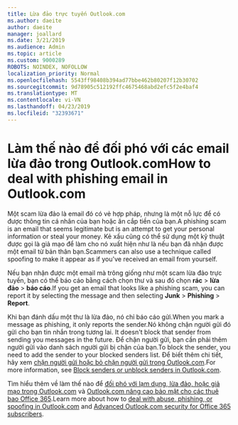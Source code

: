 ```yaml
---
title: Lừa đảo trực tuyến Outlook.com
ms.author: daeite
author: daeite
manager: joallard
ms.date: 3/21/2019
ms.audience: Admin
ms.topic: article
ms.custom: 9000289
ROBOTS: NOINDEX, NOFOLLOW
localization_priority: Normal
ms.openlocfilehash: 5543ff98408b394ad77bbe462b80207f12b30702
ms.sourcegitcommit: 9d78905c512192ffc4675468abd2efc5f2e4baf4
ms.translationtype: MT
ms.contentlocale: vi-VN
ms.lasthandoff: 04/23/2019
ms.locfileid: "32393671"
---
```

# <a name="how-to-deal-with-phishing-email-in-outlookcom"></a><span data-ttu-id="19c38-102">Làm thế nào để đối phó với các email lừa đảo trong Outlook.com</span><span class="sxs-lookup"><span data-stu-id="19c38-102">How to deal with phishing email in Outlook.com</span></span>

<span data-ttu-id="19c38-103">Một scam lừa đảo là email đó có vẻ hợp pháp, nhưng là một nỗ lực để có được thông tin cá nhân của bạn hoặc ăn cắp tiền của bạn.</span><span class="sxs-lookup"><span data-stu-id="19c38-103">A phishing scam is an email that seems legitimate but is an attempt to get your personal information or steal your money.</span></span> <span data-ttu-id="19c38-104">Kẻ xấu cũng có thể sử dụng một kỹ thuật được gọi là giả mạo để làm cho nó xuất hiện như là nếu bạn đã nhận được một email từ bản thân bạn.</span><span class="sxs-lookup"><span data-stu-id="19c38-104">Scammers can also use a technique called spoofing to make it appear as if you've received an email from yourself.</span></span>

<span data-ttu-id="19c38-105">Nếu bạn nhận được một email mà trông giống như một scam lừa đảo trực tuyến, bạn có thể báo cáo bằng cách chọn thư và sau đó chọn **rác** > **lừa đảo** > **báo cáo**.</span><span class="sxs-lookup"><span data-stu-id="19c38-105">If you get an email that looks like a phishing scam, you can report it by selecting the message and then selecting **Junk** > **Phishing** > **Report**.</span></span>

<span data-ttu-id="19c38-106">Khi bạn đánh dấu một thư là lừa đảo, nó chỉ báo cáo gửi.</span><span class="sxs-lookup"><span data-stu-id="19c38-106">When you mark a message as phishing, it only reports the sender.</span></span><span data-ttu-id="19c38-107">Nó không chặn người gửi đó gửi cho bạn tin nhắn trong tương lai.</span><span class="sxs-lookup"><span data-stu-id="19c38-107"> It doesn't block that sender from sending you messages in the future.</span></span> <span data-ttu-id="19c38-108">Để chặn người gửi, bạn cần phải thêm người gửi vào danh sách người gửi bị chặn của bạn.</span><span class="sxs-lookup"><span data-stu-id="19c38-108">To block the sender, you need to add the sender to your blocked senders list.</span></span> <span data-ttu-id="19c38-109">Để biết thêm chi tiết, hãy xem [chặn người gửi hoặc bỏ chặn người gửi trong Outlook.com](https://support.office.com/article/afba1c94-77bb-4f50-8b85-057cf52f4d5e).</span><span class="sxs-lookup"><span data-stu-id="19c38-109">For more information, see [Block senders or unblock senders in Outlook.com](https://support.office.com/article/afba1c94-77bb-4f50-8b85-057cf52f4d5e).</span></span>

<span data-ttu-id="19c38-110">Tìm hiểu thêm về làm thế nào để [đối phó với lạm dụng, lừa đảo, hoặc giả mạo trong Outlook.com](https://support.office.com/article/0d882ea5-eedc-4bed-aebc-079ffa1105a3) và [Outlook.com nâng cao bảo mật cho các thuê bao Office 365](https://support.office.com/article/882d2243-eab9-4545-a58a-b36fee4a46e2).</span><span class="sxs-lookup"><span data-stu-id="19c38-110">Learn more about how to [deal with abuse, phishing, or spoofing in Outlook.com](https://support.office.com/article/0d882ea5-eedc-4bed-aebc-079ffa1105a3) and [Advanced Outlook.com security for Office 365 subscribers](https://support.office.com/article/882d2243-eab9-4545-a58a-b36fee4a46e2).</span></span>